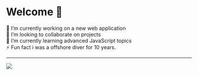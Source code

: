 
# Welcome 👋
🔭 I’m currently working on a new web application <br>👯 I’m looking to collaborate on projects <br>🌱 I’m currently learning advanced JavaScript topics <br>⚡ Fun fact i was a offshore diver for 10 years.








---
[![](https://visitcount.itsvg.in/api?id=nmonroef&icon=4&color=12)](https://visitcount.itsvg.in)

<!-- Proudly created with GPRM ( https://gprm.itsvg.in ) -->

